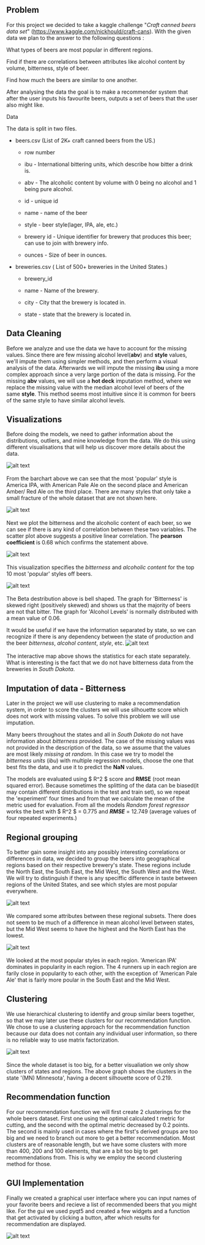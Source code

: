 ## Problem

For this project we decided to take a kaggle challenge "*Craft canned beers data set*" (https://www.kaggle.com/nickhould/craft-cans). With the given data we plan to the answer to the following questions :

What types of beers are most popular in different regions.

Find if there are correlations between attributes like alcohol content by volume, bitterness, style of beer.

Find how much the beers are similar to one another.

After analysing the data the goal is to make a recommender system that after the user inputs his favourite beers, outputs a set of beers that the user also might like.

Data

The data is split in two files.

- beers.csv (List of 2K+ craft canned beers from the US.)

  - row number

  - ibu - International bittering units, which describe how bitter a drink is.

  - abv - The alcoholic content by volume with 0 being no alcohol and 1 being pure alcohol.

  - id - unique id

  - name - name of the beer

  - style - beer style(lager, IPA, ale, etc.)

  - brewery id - Unique identifier for brewery that produces this beer; can use to join with brewery info.

  - ounces - Size of beer in ounces.

- breweries.csv ( List of 500+ breweries in the United States.)

  - brewery_id

  - name - Name of the brewery.

  - city - City that the brewery is located in.

  - state - state that the brewery is located in.



## Data Cleaning

Before we analyze and use the data we have to account for the missing values.
Since there are few missing alcohol level(**abv**) and **style** values, we'll impute them using simpler methods, and then perform a visual analysis of the data. Afterwards we will impute the missing **ibu** using a more complex approach since a very large portion of the data is missing.
For the missing **abv** values, we will use a **hot deck** imputation method, where we replace the missing value with the median alcohol level of beers of the same **style**. This method seems most intuitive since it is common for beers of the same style to have similar alcohol levels.

## Visualizations

Before doing the models, we need to gather information about the distributions, outliers, and mine knowledge from the data. We do this using different visualisations that will help us discover more details about the data.

![alt text](https://github.com/in-droid/PR21INRAKT/blob/master/images/styleDist.png?raw=true)
<br/><br/>
From the barchart above we can see that the most 'popular' style is America IPA, with American Pale Ale on the second place and American Amber/ Red Ale on the third place. There are many styles that only take a small fracture of the whole dataset that are not shown here.

![alt text](https://github.com/in-droid/PR21INRAKT/blob/master/images/scatterPlot.png?raw=true)
<br/><br/>
Next we plot the bitterness and the alcoholic content of each beer, so we can see if there is any kind of correlation between these two variables. The scatter plot above suggests a positive linear correlation.
The **pearson coefficient** is 0.68 which confirms the statement above.

![alt text](https://github.com/in-droid/PR21INRAKT/blob/master/images/catPlot.png?raw=true)
<br/><br/>
This visualization specifies the *bitterness* and *alcoholic content* for the top 10 most 'popular' styles off beers.

![alt text](https://github.com/in-droid/PR21INRAKT/blob/master/images/betaDist.png?raw=true)
<br/><br/>
The Beta destribution above is bell shaped. The graph for 'Bitterness' is skewed right (positively skewed) and shows us that the majority of beers are not that bitter. The graph for 'Alcohol Levels' is normally distributed with a mean value of 0.06.

It would be useful if we have the information separated by state, so we can recognize if there is any dependency between the state of production and the beer *bitterness*, *alcohol content*, *style*, etc.
![alt text](https://github.com/in-droid/PR21INRAKT/blob/master/images/stateMap.png?raw=true)
<br/><br/>
The interactive map above shows the statistics for each state separately. What is interesting is the fact that we do not have bitterness data from the breweries in *South Dakota*.

## Imputation of data - Bitterness

Later in the project we will use clustering to make a recommendation system, in order to score the clusters we will use silhouette score which does not work with missing values. To solve this problem we will use imputation.

Many beers throughout the states and all in *South Dakota* do not have information about *bitterness* provided. The case of the missing values was not provided in the description of the data, so we assume that the values are most likely *missing at random*. In this case we try to model the *bitterness units* (*ibu*) with multiple regression models, choose the one that best fits the data, and use it to predict the **NaN** values.

The models are evaluated using $ R^2 $ score and **RMSE** (root mean squared error). Because sometimes the splitting of the data can be biased(it may contain different distributions in the test and train set), so we repeat the 'experiment' four times and from that we calculate the mean of the metric used for evaluation.
From all the models *Random forest regressor* works the best with $ R^2 $ = 0.775 and ***RMSE*** = 12.749 (average values of four repeated experiments.)

## Regional grouping

To better gain some insight into any possibly interesting correlations or differences in data, we decided to group the beers into geographical regions based on their respective brewery's state. These regions include the North East, the South East, the Mid West, the South West and the West. 
We will try to distinguish if there is any speciffic difference in taste between regions of the United States, and see which styles are most popular everywhere.

![alt text](https://github.com/in-droid/PR21INRAKT/blob/master/images/regionAlc.png?raw=true)
<br/><br/>
We compared some attributes between these regional subsets. 
There does not seem to be much of a difference in mean alcohol level between states, but the Mid West seems to have the highest and the North East has the lowest.

![alt text](https://github.com/in-droid/PR21INRAKT/blob/master/images/regionStyle.png?raw=true)
<br/><br/>
We looked at the most popular styles in each region.
'American IPA' dominates in popularity in each region. The 4 runners up in each region are farily close in popularity to each other, with the exception of 'American Pale Ale' that is fairly more poular in the South East and the Mid West.

## Clustering

We use hierarchical clustering to identify and group similar beers together, so that we may later use these clusters for our recommendation function. 
We chose to use a clustering approach for the recommendation function because our data does not contain any individual user information, so there is no reliable way to use matrix factorization.

![alt text](https://github.com/in-droid/PR21INRAKT/blob/master/images/clustering.png?raw=true)
<br/><br/>
Since the whole dataset is too big, for a better visualiation we only show clusters of states and regions.
The above graph shows the clusters in the state '(MN) Minnesota', having a decent silhouette score of 0.219. 

## Recommendation function

For our recommendation function we will first create 2 clusterings for the whole beers dataset. First one using the optimal calculated t metric for cutting, and the second with the optimal metric decreased by 0.2 points. The second is mainly used in cases where the first's derived groups are too big and we need to branch out more to get a better recommendation. 
Most clusters are of reasonable length, but we have some clusters with more than 400, 200 and 100 elements, that are a bit too big to get recommendations from. This is why we employ the second clustering method for those.

## GUI Implementation

Finally we created a graphical user interface where you can input names of your favorite beers and recieve a list of recommended beers that you might like.
For the gui we used pyqt5 and created a few widgets and a function that get activated by clicking a button, after which results for recommendation are displayed.

![alt text](https://github.com/in-droid/PR21INRAKT/blob/master/images/gui.png?raw=true)
